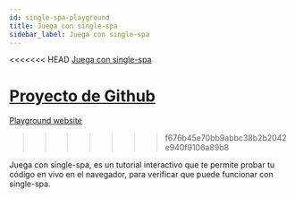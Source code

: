 ```yaml
---
id: single-spa-playground
title: Juega con single-spa
sidebar_label: Juega con single-spa
---
```


<<<<<<< HEAD
[Juega con single-spa](http://single-spa-playground.org)

[Proyecto de Github](https://github.com/single-spa/single-spa-playground)
=======
[Playground website](http://single-spa-playground.org)
>>>>>>> f676b45e70bb9abbc38b2b2042e940f9106a89b8

Juega con single-spa, es un tutorial interactivo que te permite probar tu código en vivo en el navegador, para verificar que puede funcionar con single-spa.
